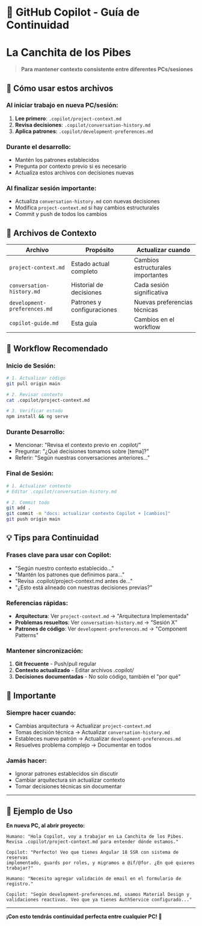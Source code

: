 # 🤖 GitHub Copilot - Guía de Continuidad
# La Canchita de los Pibes

> **Para mantener contexto consistente entre diferentes PCs/sesiones**

## 🎯 Cómo usar estos archivos

### **Al iniciar trabajo en nueva PC/sesión:**
1. **Lee primero**: `.copilot/project-context.md`
2. **Revisa decisiones**: `.copilot/conversation-history.md`  
3. **Aplica patrones**: `.copilot/development-preferences.md`

### **Durante el desarrollo:**
- Mantén los patrones establecidos
- Pregunta por contexto previo si es necesario
- Actualiza estos archivos con decisiones nuevas

### **Al finalizar sesión importante:**
- Actualiza `conversation-history.md` con nuevas decisiones
- Modifica `project-context.md` si hay cambios estructurales
- Commit y push de todos los cambios

## 📂 Archivos de Contexto

| Archivo | Propósito | Actualizar cuando |
|---------|-----------|-------------------|
| `project-context.md` | Estado actual completo | Cambios estructurales importantes |
| `conversation-history.md` | Historial de decisiones | Cada sesión significativa |
| `development-preferences.md` | Patrones y configuraciones | Nuevas preferencias técnicas |
| `copilot-guide.md` | Esta guía | Cambios en el workflow |

## 🔄 Workflow Recomendado

### **Inicio de Sesión**:
```bash
# 1. Actualizar código
git pull origin main

# 2. Revisar contexto
cat .copilot/project-context.md

# 3. Verificar estado
npm install && ng serve
```

### **Durante Desarrollo**:
- Mencionar: "Revisa el contexto previo en .copilot/"
- Preguntar: "¿Qué decisiones tomamos sobre [tema]?"
- Referir: "Según nuestras conversaciones anteriores..."

### **Final de Sesión**:
```bash
# 1. Actualizar contexto
# Editar .copilot/conversation-history.md

# 2. Commit todo
git add .
git commit -m "docs: actualizar contexto Copilot + [cambios]"
git push origin main
```

## 💡 Tips para Continuidad

### **Frases clave para usar con Copilot**:
- "Según nuestro contexto establecido..."
- "Mantén los patrones que definimos para..."
- "Revisa .copilot/project-context.md antes de..."
- "¿Esto está alineado con nuestras decisiones previas?"

### **Referencias rápidas**:
- **Arquitectura**: Ver `project-context.md` → "Arquitectura Implementada"
- **Problemas resueltos**: Ver `conversation-history.md` → "Sesión X"
- **Patrones de código**: Ver `development-preferences.md` → "Component Patterns"

### **Mantener sincronización**:
1. **Git frecuente** - Push/pull regular
2. **Contexto actualizado** - Editar archivos .copilot/
3. **Decisiones documentadas** - No solo código, también el "por qué"

## 🚨 Importante

### **Siempre hacer cuando:**
- Cambias arquitectura → Actualizar `project-context.md`
- Tomas decisión técnica → Actualizar `conversation-history.md`  
- Estableces nuevo patrón → Actualizar `development-preferences.md`
- Resuelves problema complejo → Documentar en todos

### **Jamás hacer:**
- Ignorar patrones establecidos sin discutir
- Cambiar arquitectura sin actualizar contexto
- Tomar decisiones técnicas sin documentar

---

## 🎪 Ejemplo de Uso

**En nueva PC, al abrir proyecto:**

```
Humano: "Hola Copilot, voy a trabajar en La Canchita de los Pibes. 
Revisa .copilot/project-context.md para entender dónde estamos."

Copilot: "Perfecto! Veo que tienes Angular 18 SSR con sistema de reservas 
implementado, guards por roles, y migramos a @if/@for. ¿En qué quieres trabajar?"

Humano: "Necesito agregar validación de email en el formulario de registro."

Copilot: "Según development-preferences.md, usamos Material Design y 
validaciones reactivas. Veo que ya tienes AuthService configurado..."
```

---
**¡Con esto tendrás continuidad perfecta entre cualquier PC! 🚀**
